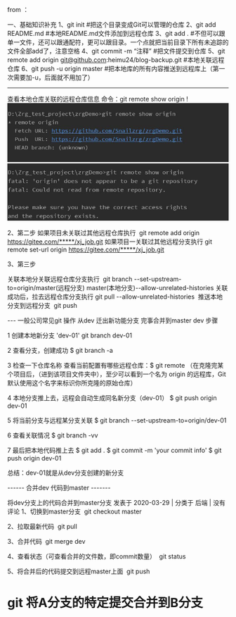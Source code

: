 from ：[](https://blog.csdn.net/heimu24/article/details/81171422)

一、基础知识补充
1、git init #把这个目录变成Git可以管理的仓库
2、git add README.md #本地README.md文件添加到远程仓库
3、git add . #不但可以跟单一文件，还可以跟通配符，更可以跟目录。一个点就把当前目录下所有未追踪的文件全部add了，注意空格
4、git commit -m “注释” #把文件提交到仓库
5、git remote add origin git@github.com:heimu24/blog-backup.git #本地关联远程仓库
6、git push -u origin master #把本地库的所有内容推送到远程库上（第一次需要加-u，后面就不用加了）


-------
查看本地仓库关联的远程仓库信息 命令：git remote show origin !
![-已关联-](01-git初始化_files/1.jpg)
![-未关联-](01-git初始化_files/2.jpg)

2、第二步
如果项目未关联过其他远程仓库执行  git remote add origin https://gitee.com/*****/xj_job.git
如果项目一关联过其他远程分支执行 git remote set-url origin https://gitee.com/*****/xj_job.git

3、第三步

关联本地分关联远程仓库分支执行 
git branch --set-upstream-to=origin/master(远程分支) master(本地分支)--allow-unrelated-histories
关联成功后，拉去远程仓库分支执行 git pull --allow-unrelated-histories 
推送本地分支到远程分支  git push





 ---  一般公司常见git 操作 从dev 迁出新功能分支 完事合并到master dev
 步骤

 1 创建本地新分支 'dev-01'
 git branch dev-01

 2 查看分支，创建成功
 $ git branch -a

 3 检查一下仓库名称
 查看当前配置有哪些远程仓库：$ git remote
 （在克隆完某个项目后，（进到该项目文件夹中），至少可以看到一个名为 origin 的远程库，Git 默认使用这个名字来标识你所克隆的原始仓库）

 4 本地分支推上去，远程会自动生成同名新分支（dev-01）
 $ git push origin dev-01

 5 将当前分支与远程某分支关联
 $ git branch --set-upstream-to=origin/dev-01

 6 查看关联情况
 $ git branch -vv

 7 最后把本地代码推上去
 $ git add .
 $ git commit -m 'your commit info'
 $ git push origin dev-01


 总结：dev-01就是从dev分支创建的新分支


 ------   合并dev 代码到master -------

将dev分支上的代码合并到master分支
发表于 2020-03-29  |  分类于 后端  |  没有评论
1、切换到master分支
​ git checkout master

2、拉取最新代码
​ git pull

3、合并代码
​ git merge dev

4、查看状态（可查看合并的文件数，即commit数量）
​ git status

5、将合并后的代码提交到远程master上面
​ git push









# git 将A分支的特定提交合并到B分支
